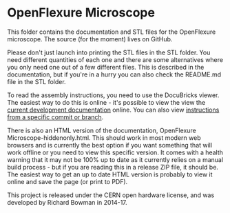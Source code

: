 OpenFlexure Microscope
======================

This folder contains the documentation and STL files for the OpenFlexure microscope.  The source (for the moment) lives on GitHub.

Please don't just launch into printing the STL files in the STL folder.  You need different quantities of each one and there are some alternatives where you only need one out of a few different files.  This is described in the documentation, but if you're in a hurry you can also check the README.md file in the STL folder.

To read the assembly instructions, you need to use the DocuBricks viewer.  The easiest way to do this is online - it's possible to view the view the [current development documentation](http://rwb27.github.io/openflexure_microscope/docubricks/current_master_version.html) online.  You can also view [instructions from a specific commit or branch](http://rwb27.github.io/openflexure_microscope/docubricks/docubricks-viewer-pasteurl.html).

There is also an HTML version of the documentation, OpenFlexure Microscope-hiddenonly.html.  This should work in most modern web browsers and is currently the best option if you want something that will work offline or you need to view this specific version.  It comes with a health warning that it may not be 100% up to date as it currently relies on a manual build process - but if you are reading this in a release ZIP file, it should be.  The easiest way to get an up to date HTML version is probably to view it online and save the page (or print to PDF).

This project is released under the CERN open hardware license, and was developed by Richard Bowman in 2014-17.
